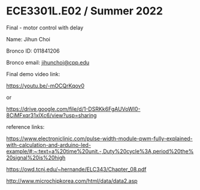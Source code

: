 # ECE3301L.E02 / Summer 2022

Final - motor control with delay

Name: Jihun Choi

Bronco ID: 011841206

Bronco email: jihunchoi@cpp.edu

Final demo video link:  

https://youtu.be/-mOCQrKqov0

or

https://drive.google.com/file/d/1-DSRKk6FgAUVoWI0-8CiMFxqr31xIXc6/view?usp=sharing

reference links:

https://www.electroniclinic.com/pulse-width-module-pwm-fully-explained-with-calculation-and-arduino-led-example/#:~:text=a%20time%20unit.-,Duty%20cycle%3A,period%20the%20signal%20is%20high

https://owd.tcnj.edu/~hernande/ELC343/Chapter_08.pdf

http://www.microchipkorea.com/html/data/data2.asp




